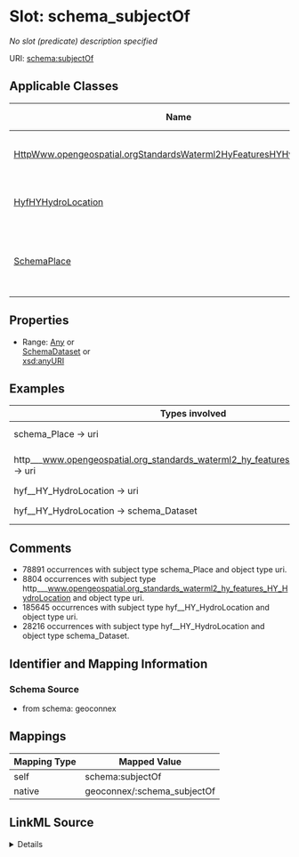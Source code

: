 

# Slot: schema_subjectOf


_No slot (predicate) description specified_





URI: [schema:subjectOf](https://schema.org/subjectOf)



<!-- no inheritance hierarchy -->





## Applicable Classes

| Name | Description | Modifies Slot |
| --- | --- | --- |
| [HttpWww.opengeospatial.orgStandardsWaterml2HyFeaturesHYHydroLocation](../classes/HttpWww.opengeospatial.orgStandardsWaterml2HyFeaturesHYHydroLocation.md) | No class (type) description specified |  no  |
| [HyfHYHydroLocation](../classes/HyfHYHydroLocation.md) | No class (type) description specified |  no  |
| [SchemaPlace](../classes/SchemaPlace.md) | Entities that have a somewhat fixed, physical extension |  no  |







## Properties

* Range: [Any](../classes/Any.md)&nbsp;or&nbsp;<br />[SchemaDataset](../classes/SchemaDataset.md)&nbsp;or&nbsp;<br />[xsd:anyURI](xsd:anyURI)






## Examples

| Types involved | Subject | Predicate | Object |
| --- | --- | --- | --- |
| schema_Place → uri | https://geoconnex.us/ref/hu02/01 | schema:subjectOf | https://geonames.usgs.gov/apex/f?p=gnispq:3:::NO::P3_FID:2730131 |
| http___www.opengeospatial.org_standards_waterml2_hy_features_HY_HydroLocation → uri | https://geoconnex.us/ornl/hydrosource/dams/1 | schema:subjectOf | https://hydrosource.ornl.gov/dataset/existing-hydropower-assets-eha-capacity-factor-plant-database-2005-2019 |
| hyf__HY_HydroLocation → uri | https://geoconnex.us/ref/gages/1000001 | schema:subjectOf | _:b1159177 |
| hyf__HY_HydroLocation → schema_Dataset | https://sta.geoconnex.dev/collections/USGS/Things/items/'USGS-625632151172901' | schema:subjectOf | _:b939199 |


## Comments

* 78891 occurrences with subject type schema_Place and object type uri.
* 8804 occurrences with subject type http___www.opengeospatial.org_standards_waterml2_hy_features_HY_HydroLocation and object type uri.
* 185645 occurrences with subject type hyf__HY_HydroLocation and object type uri.
* 28216 occurrences with subject type hyf__HY_HydroLocation and object type schema_Dataset.

## Identifier and Mapping Information







### Schema Source


* from schema: geoconnex




## Mappings

| Mapping Type | Mapped Value |
| ---  | ---  |
| self | schema:subjectOf |
| native | geoconnex/:schema_subjectOf |




## LinkML Source

<details>
```yaml
name: schema_subjectOf
description: No slot (predicate) description specified
comments:
- 78891 occurrences with subject type schema_Place and object type uri.
- 8804 occurrences with subject type http___www.opengeospatial.org_standards_waterml2_hy_features_HY_HydroLocation
  and object type uri.
- 185645 occurrences with subject type hyf__HY_HydroLocation and object type uri.
- 28216 occurrences with subject type hyf__HY_HydroLocation and object type schema_Dataset.
examples:
- description: schema_Place → uri
  object:
    example_object: https://geonames.usgs.gov/apex/f?p=gnispq:3:::NO::P3_FID:2730131
    example_predicate: schema:subjectOf
    example_subject: https://geoconnex.us/ref/hu02/01
- description: http___www.opengeospatial.org_standards_waterml2_hy_features_HY_HydroLocation
    → uri
  object:
    example_object: https://hydrosource.ornl.gov/dataset/existing-hydropower-assets-eha-capacity-factor-plant-database-2005-2019
    example_predicate: schema:subjectOf
    example_subject: https://geoconnex.us/ornl/hydrosource/dams/1
- description: hyf__HY_HydroLocation → uri
  object:
    example_object: _:b1159177
    example_predicate: schema:subjectOf
    example_subject: https://geoconnex.us/ref/gages/1000001
- description: hyf__HY_HydroLocation → schema_Dataset
  object:
    example_object: _:b939199
    example_predicate: schema:subjectOf
    example_subject: https://sta.geoconnex.dev/collections/USGS/Things/items/'USGS-625632151172901'
from_schema: geoconnex
rank: 1000
slot_uri: schema:subjectOf
alias: schema_subjectOf
domain_of:
- http___www.opengeospatial.org_standards_waterml2_hy_features_HY_HydroLocation
- hyf__HY_HydroLocation
- schema_Place
range: Any
any_of:
- range: schema_Dataset
- range: uri

```
</details>